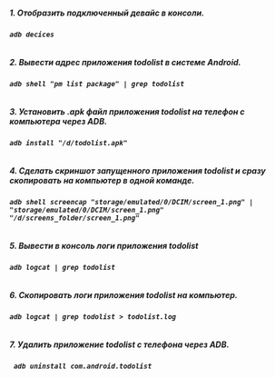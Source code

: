 ##### ***1. Отобразить подключенный девайс в консоли.***
###### **`adb decices`**
##### ***2. Вывести адрес приложения todolist в системе Android.***
###### **`adb shell "pm list package" | grep todolist`**
##### ***3. Установить .apk файл приложения todolist на телефон с компьютера через ADB.***
###### **`adb install "/d/todolist.apk"`**
##### ***4. Сделать скриншот запущенного приложения todolist и сразу скопировать на компьютер в одной команде.***
###### **`adb shell screencap "storage/emulated/0/DCIM/screen_1.png" | "storage/emulated/0/DCIM/screen_1.png" "/d/screens_folder/screen_1.png"`**
##### ***5. Вывести в консоль логи приложения todolist***
###### **`adb logcat | grep todolist`**
##### ***6. Скопировать логи приложения todolist на компьютер.***
###### **`adb logcat | grep todolist > todolist.log`**
##### ***7. Удалить приложение todolist с телефона через ADB.***
###### **` adb uninstall com.android.todolist`**
